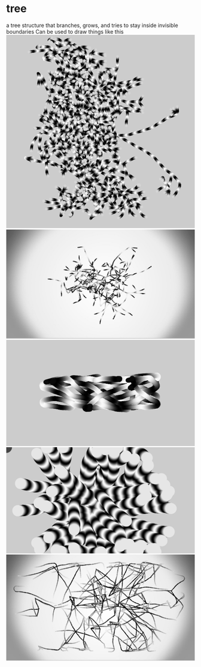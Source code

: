 # tree
a tree structure that branches, grows, and tries to stay inside invisible boundaries
Can be used to draw things like this 
![alt tag](https://github.com/ReallyRad/tree/blob/master/data/pti.png?raw=true)
![alt tag](https://github.com/ReallyRad/tree/blob/master/data/tree.png?raw=true)
![alt tag](https://github.com/ReallyRad/tree/blob/master/data/treo.png?raw=true)
![alt tag](https://github.com/ReallyRad/tree/blob/master/data/noeon.png?raw=true)
![alt tag](https://github.com/ReallyRad/tree/blob/master/data/picc.png?raw=true)
